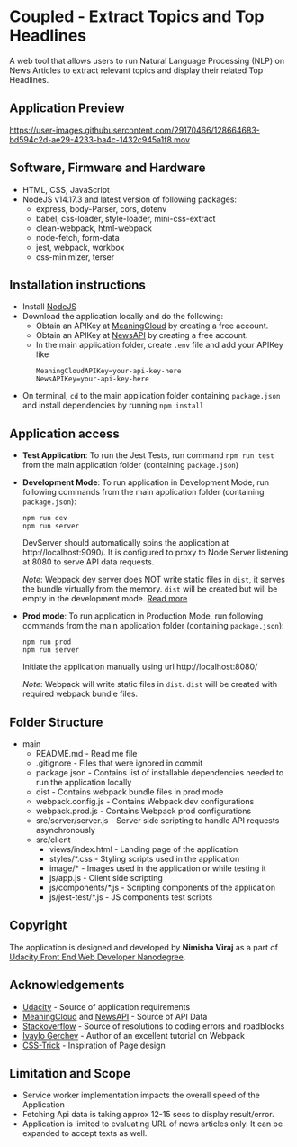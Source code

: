 # Coupled - Extract Topics and Top Headlines

A web tool that allows users to run Natural Language Processing (NLP) on News Articles to extract relevant topics and display their related Top Headlines.


## Application Preview

https://user-images.githubusercontent.com/29170466/128664683-bd594c2d-ae29-4233-ba4c-1432c945a1f8.mov


## Software, Firmware and Hardware

* HTML, CSS, JavaScript
* NodeJS v14.17.3 and latest version of following packages:
  * express, body-Parser, cors, dotenv
  * babel, css-loader, style-loader, mini-css-extract
  * clean-webpack, html-webpack
  * node-fetch, form-data
  * jest, webpack, workbox
  * css-minimizer, terser


## Installation instructions

* Install [NodeJS](https://nodejs.org/)
* Download the application locally and do the following:
  * Obtain an APIKey at [MeaningCloud](https://www.meaningcloud.com/) by creating a free account.
  * Obtain an APIKey at [NewsAPI](https://newsapi.org/) by creating a free account.
  * In the main application folder, create `.env` file and add your APIKey like
    ```
    MeaningCloudAPIKey=your-api-key-here
    NewsAPIKey=your-api-key-here
    ```
* On terminal, `cd` to the main application folder containing `package.json` and install dependencies by running `npm install`


## Application access

* **Test Application**: To run the Jest Tests, run command `npm run test` from the main application folder (containing `package.json`)

* **Development Mode**: To run application in Development Mode, run following commands from the main application folder (containing `package.json`):
  ```
  npm run dev
  npm run server
  ```
  DevServer should automatically spins the application at http://localhost:9090/. It is configured to proxy to Node Server listening at 8080 to serve API data requests.

  *Note*: Webpack dev server does NOT write static files in `dist`, it serves the bundle virtually from the memory. `dist` will be created but will be empty in the development mode. [Read more](https://stackoverflow.com/questions/48936567/webpack-dev-server-does-not-place-bundle-in-dist)

* **Prod mode**: To run application in Production Mode, run following commands from the main application folder (containing `package.json`):
  ```
  npm run prod
  npm run server
  ```
  Initiate the application manually using url http://localhost:8080/

  *Note*: Webpack will write static files in `dist`. `dist` will be created with required webpack bundle files.


## Folder Structure

* main
  * README.md - Read me file
  * .gitignore - Files that were ignored in commit
  * package.json - Contains list of installable dependencies needed to run the application locally
  * dist - Contains webpack bundle files in prod mode
  * webpack.config.js - Contains Webpack dev configurations
  * webpack.prod.js - Contains Webpack prod configurations
  * src/server/server.js - Server side scripting to handle API requests asynchronously
  * src/client
    * views/index.html - Landing page of the application
    * styles/*.css - Styling scripts used in the application
    * image/* - Images used in the application or while testing it
    * js/app.js - Client side scripting
    * js/components/*.js - Scripting components of the application
    * js/jest-test/*.js - JS components test scripts


## Copyright

The application is designed and developed by **Nimisha Viraj** as a part of [Udacity Front End Web Developer Nanodegree](https://www.udacity.com/course/front-end-web-developer-nanodegree--nd0011).


## Acknowledgements

* [Udacity](https://udacity.com) - Source of application requirements
* [MeaningCloud](https://www.meaningcloud.com/) and [NewsAPI](https://newsapi.org/) - Source of API Data
* [Stackoverflow](https://stackoverflow.com/) - Source of resolutions to coding errors and roadblocks
* [Ivaylo Gerchev](https://www.sitepoint.com/webpack-beginner-guide/) - Author of an excellent tutorial on Webpack
* [CSS-Trick](https://css-tricks.com/) - Inspiration of Page design


## Limitation and Scope

* Service worker implementation impacts the overall speed of the Application
* Fetching Api data is taking approx 12-15 secs to display result/error.
* Application is limited to evaluating URL of news articles only. It can be expanded to accept texts as well.
